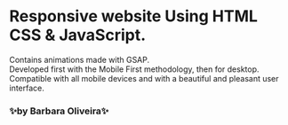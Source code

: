  <h1> Responsive website  Using HTML CSS & JavaScript. <br></h1>
Contains animations made with GSAP.<br>
Developed first with the Mobile First methodology, then for desktop.<br>
Compatible with all mobile devices and with a beautiful and pleasant user interface.<br>


<h3>✨by  Barbara Oliveira✨ <br></h3>
